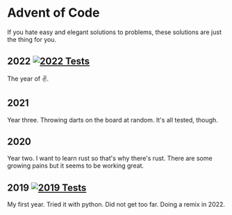 # Advent of Code

If you hate easy and elegant solutions to problems, these solutions are just the thing for you.

## 2022 [![2022 Tests](https://github.com/tehSIRius/adventofcode/actions/workflows/2022.yaml/badge.svg?branch=master)](https://github.com/tehSIRius/adventofcode/actions/workflows/2022.yaml)

The year of ✌️.

## 2021

Year three. Throwing darts on the board at random. It's all tested, though.

## 2020

Year two. I want to learn rust so that's why there's rust. There are some growing pains but it seems to be working great.

## 2019 [![2019 Tests](https://github.com/tehSIRius/adventofcode/actions/workflows/2019.yaml/badge.svg?branch=master)](https://github.com/tehSIRius/adventofcode/actions/workflows/2019.yaml)

My first year. Tried it with python. Did not get too far. Doing a remix in 2022.
